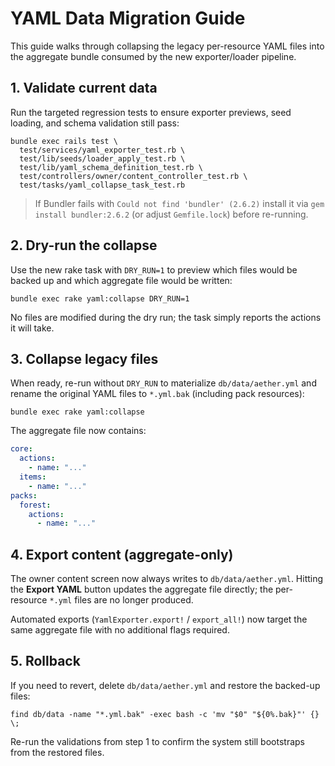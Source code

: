 # YAML Data Migration Guide

This guide walks through collapsing the legacy per-resource YAML files into the
aggregate bundle consumed by the new exporter/loader pipeline.

## 1. Validate current data

Run the targeted regression tests to ensure exporter previews, seed loading, and
schema validation still pass:

```
bundle exec rails test \
  test/services/yaml_exporter_test.rb \
  test/lib/seeds/loader_apply_test.rb \
  test/lib/yaml_schema_definition_test.rb \
  test/controllers/owner/content_controller_test.rb \
  test/tasks/yaml_collapse_task_test.rb
```

> If Bundler fails with `Could not find 'bundler' (2.6.2)` install it via
> `gem install bundler:2.6.2` (or adjust `Gemfile.lock`) before re-running.

## 2. Dry-run the collapse

Use the new rake task with `DRY_RUN=1` to preview which files would be backed up
and which aggregate file would be written:

```
bundle exec rake yaml:collapse DRY_RUN=1
```

No files are modified during the dry run; the task simply reports the actions it
will take.

## 3. Collapse legacy files

When ready, re-run without `DRY_RUN` to materialize `db/data/aether.yml` and
rename the original YAML files to `*.yml.bak` (including pack resources):

```
bundle exec rake yaml:collapse
```

The aggregate file now contains:

```yaml
core:
  actions:
    - name: "..."
  items:
    - name: "..."
packs:
  forest:
    actions:
      - name: "..."
```

## 4. Export content (aggregate-only)

The owner content screen now always writes to `db/data/aether.yml`. Hitting the
**Export YAML** button updates the aggregate file directly; the per-resource
`*.yml` files are no longer produced.

Automated exports (`YamlExporter.export!` / `export_all!`) now target the same
aggregate file with no additional flags required.

## 5. Rollback

If you need to revert, delete `db/data/aether.yml` and restore the backed-up
files:

```
find db/data -name "*.yml.bak" -exec bash -c 'mv "$0" "${0%.bak}"' {} \;
```

Re-run the validations from step 1 to confirm the system still bootstraps from
the restored files.
